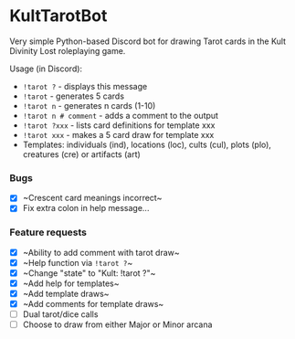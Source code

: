 # KultTarotBot
Very simple Python-based Discord bot for drawing Tarot cards in the Kult Divinity Lost roleplaying game.

Usage (in Discord): 
- `!tarot ?` - displays this message
- `!tarot` - generates 5 cards
- `!tarot n` - generates n cards (1-10)
- `!tarot n # comment` - adds a comment to the output
- `!tarot ?xxx` - lists card definitions for template xxx
- `!tarot xxx` - makes a 5 card draw for template xxx
- Templates: individuals (ind), locations (loc), cults (cul), plots (plo), creatures (cre) or artifacts (art)

### Bugs
- [x] ~Crescent card meanings incorrect~
- [x] Fix extra colon in help message...

### Feature requests
- [x] ~Ability to add comment with tarot draw~
- [x] ~Help function via `!tarot ?`~
- [x] ~Change "state" to "Kult: !tarot ?"~
- [x] ~Add help for templates~
- [x] ~Add template draws~
- [x] ~Add comments for template draws~ 
- [ ] Dual tarot/dice calls
- [ ] Choose to draw from either Major or Minor arcana
